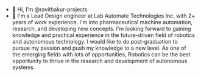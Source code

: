 - 👋 Hi, I’m @ravithakur-projects
- 👀 I'm a Lead Design engineer at Lab Automate Technologies Inc. with 2+ years of work experience. I'm into pharmaceutical machine automation, research, and developing new concepts. I'm looking forward to gaining knowledge and practical experience in the future-driven field of robotics and autonomous technology. I would like to do post-graduation to pursue my passion and push my knowledge to a new level. As one of the emerging fields with lots of opportunities, Robotics can be the best opportunity to thrive in the research and development of autonomous systems. 
